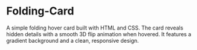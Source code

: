 # Folding-Card
A simple folding hover card built with HTML and CSS. The card reveals hidden details with a smooth 3D flip animation when hovered. It features a gradient background and a clean, responsive design.
